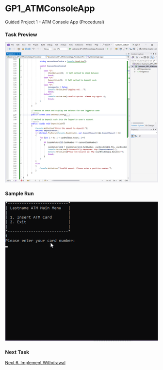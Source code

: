 # GP1_ATMConsoleApp
Guided Project 1 - ATM Console App (Procedural)

### Task Preview
![Implement Cash Deposit](https://github.com/clydeatmcm/GP1_ATMConsoleApp/blob/5.-Implement-Cash-Deposit/Task5_Preview.PNG)

### Sample Run
![Implement Cash Deposit Sample Run](https://github.com/clydeatmcm/GP1_ATMConsoleApp/blob/5.-Implement-Cash-Deposit/Task5_Preview.gif)

### Next Task
[Next 6. Implement Withdrawal](https://github.com/clydeatmcm/GP1_ATMConsoleApp/blob/6.-Implement-Withdrawal/README.md)
